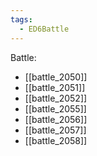 ```yaml
---
tags:
  - ED6Battle
---
```

Battle:
- [[battle_2050]]
- [[battle_2051]]
- [[battle_2052]]
- [[battle_2055]]
- [[battle_2056]]
- [[battle_2057]]
- [[battle_2058]]
